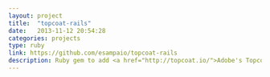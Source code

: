 ```yaml
---
layout: project
title:  "topcoat-rails"
date:   2013-11-12 20:54:28
categories: projects
type: ruby
link: https://github.com/esampaio/topcoat-rails
description: Ruby gem to add <a href="http://topcoat.io/">Adobe's Topcoat CSS Framework</a> to your Rails 3 app
---
```

